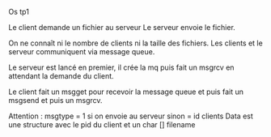 Os tp1

Le client demande un fichier au serveur 
Le serveur envoie le fichier.

On ne connaît ni le nombre de clients ni la taille des fichiers.
Les clients et le serveur communiquent via message queue.

Le serveur est lancé en premier, il crée la mq puis fait un msgrcv en
attendant la demande du client.

Le client fait un msgget pour recevoir la message queue et puis fait un msgsend
et puis un msgrcv.


Attention : msgtype = 1 si on envoie au serveur sinon = id clients 
Data est une structure avec le pid du client et un char [] filename
